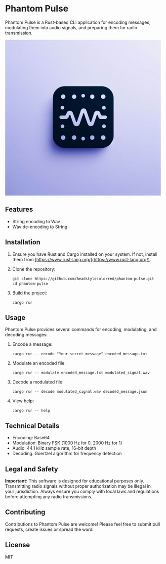 # Phantom Pulse

Phantom Pulse is a Rust-based CLI application for encoding messages, modulating them into audio signals, and preparing them for radio transmission.

![Phantom Pulse Logo](resources/simple_wave.jpeg)

## Features

- String encoding to Wav
- Wav de-encoding to String

## Installation

1. Ensure you have Rust and Cargo installed on your system. If not, install them from [https://www.rust-lang.org/](https://www.rust-lang.org/).

2. Clone the repository:
   ```
   git clone https://github.com/headstylecolorred/phantom-pulse.git
   cd phantom-pulse
   ```

3. Build the project:
   ```
   cargo run
   ```

## Usage

Phantom Pulse provides several commands for encoding, modulating, and decoding messages:

1. Encode a message:
   ```
   cargo run -- encode "Your secret message" encoded_message.txt
   ```

2. Modulate an encoded file:
   ```
   cargo run -- modulate encoded_message.txt modulated_signal.wav
   ```

3. Decode a modulated file:
   ```
   cargo run -- decode modulated_signal.wav decoded_message.json
   ```

4. View help:
   ```
   cargo run -- help
   ```

## Technical Details

- Encoding: Base64
- Modulation: Binary FSK (1000 Hz for 0, 2000 Hz for 1)
- Audio: 44.1 kHz sample rate, 16-bit depth
- Decoding: Goertzel algorithm for frequency detection

## Legal and Safety

**Important:** This software is designed for educational purposes only. Transmitting radio signals without proper authorization may be illegal in your jurisdiction. Always ensure you comply with local laws and regulations before attempting any radio transmissions.

## Contributing

Contributions to Phantom Pulse are welcome! Please feel free to submit pull requests, create issues or spread the word.

## License

MIT
